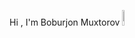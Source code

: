 Hi , I'm  Boburjon Muxtorov 	<img style="width:8%" src="https://em-content.zobj.net/source/noto-emoji-animations/344/waving-hand_1f44b.gif">
